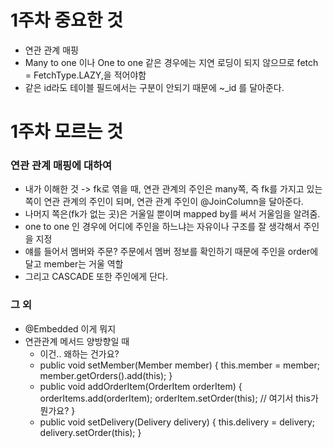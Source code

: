 # 1주차 중요한 것
- 연관 관계 매핑
- Many to one 이나 One to one 같은 경우에는 지연 로딩이 되지 않으므로 fetch = FetchType.LAZY,을 적어야함 
- 같은 id라도 테이블 필드에서는 구분이 안되기 때문에 ~_id 를 달아준다.


# 1주차 모르는 것
### 연관 관계 매핑에 대하여
- 내가 이해한 것 -> fk로 엮을 때, 연관 관계의 주인은 many쪽, 즉 fk를 가지고 있는 쪽이 연관 관계의 주인이 되며, 연관 관계 주인이 @JoinColumn을 달아준다.
- 나머지 쪽은(fk가 없는 곳)은 거울일 뿐이며 mapped by를 써서 거울임을 알려줌.
- one to one 인 경우에 어디에 주인을 하느냐는 자유이나 구조를 잘 생각해서 주인을 지정
- 얘를 들어서 멤버와 주문? 주문에서 멤버 정보를 확인하기 때문에 주인을 order에 달고 member는 거울 역할
- 그리고 CASCADE 또한 주인에게 단다.
### 그 외
- @Embedded 이게 뭐지
- 연관관계 메서드 양방향일 때
  - 이건.. 왜하는 건가요?
  - 
    public void setMember(Member member) {
    this.member = member;
    member.getOrders().add(this);
    }
  - 
    public void addOrderItem(OrderItem orderItem) {
    orderItems.add(orderItem);
    orderItem.setOrder(this); // 여기서 this가 뭔가요?
    }
  - 
    public void setDelivery(Delivery delivery) {
    this.delivery = delivery;
    delivery.setOrder(this);
    }